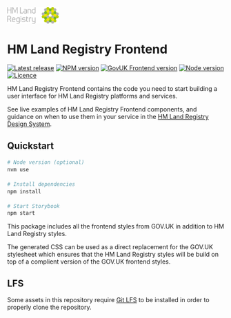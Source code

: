<img src="./src/hmlr/assets/images/hmlr-logo-grey.svg" alt="HM Land Registry logo" title="HM Land Registry" width="120" />

# HM Land Registry Frontend

[![Latest release](https://img.shields.io/github/v/release/LandRegistry/hmlr-frontend?style=flat-square&logo=github&logoColor=white&sort=semver)](https://github.com/LandRegistry/hmlr-frontend/releases)
[![NPM version](https://img.shields.io/npm/v/@hmlr/frontend?style=flat-square&logo=npm&logoColor=white)](https://www.npmjs.com/package/@hmlr/frontend)
[![GovUK Frontend version](https://img.shields.io/npm/dependency-version/@hmlr/frontend/govuk-frontend?style=flat-square)](https://www.npmjs.com/package/govuk-frontend)
[![Node version](https://img.shields.io/node/v-lts/@hmlr/frontend?style=flat-square&logo=nodedotjs&logoColor=white)](https://github.com/LandRegistry/hmlr-frontend/blob/main/.nvmrc)
[![Licence](https://img.shields.io/github/license/LandRegistry/hmlr-frontend?style=flat-square)](https://github.com/LandRegistry/hmlr-frontend/blob/main/LICENCE)

HM Land Registry Frontend contains the code you need to start building a user interface for HM Land Registry platforms and services.

See live examples of HM Land Registry Frontend components, and guidance on when to use them in your service in the [HM Land Registry Design System](https://github.com/LandRegistry/hmlr-design-system).

## Quickstart

```sh
# Node version (optional)
nvm use

# Install dependencies
npm install

# Start Storybook
npm start
```

This package includes all the frontend styles from GOV.UK in addition to HM Land Registry styles.

The generated CSS can be used as a direct replacement for the GOV.UK stylesheet which ensures that the HM Land Registry styles will be build on top of a complient version of the GOV.UK frontend styles.

## LFS

Some assets in this repository require [Git LFS](https://git-lfs.github.com/) to be installed in order to properly clone the repository.
